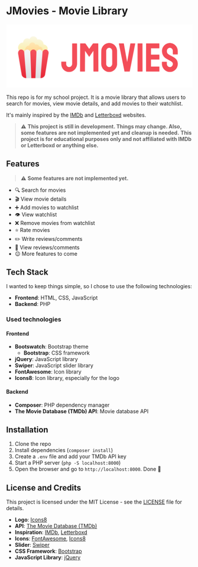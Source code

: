 # JMovies - Movie Library

![assets/image/logo/logo.png](assets/image/logo/logo.png)

This repo is for my school project. It is a movie library that allows users to search for movies, view movie details, and add movies to their watchlist.

It's mainly inspired by the [IMDb](https://www.imdb.com/) and [Letterboxd](https://letterboxd.com/) websites.

> :warning: **This project is still in development. Things may change. Also, some features are not implemented yet and cleanup is needed.**
> **This project is for educational purposes only and not affiliated with IMDb or Letterboxd or anything else.**

## Features

> :warning: **Some features are not implemented yet.**

- :mag: Search for movies
- :clapper: View movie details
- :heavy_plus_sign: Add movies to watchlist
- :eye: View watchlist
- :x: Remove movies from watchlist
- :star: Rate movies
- :pencil2: Write reviews/comments
- :speech_balloon: View reviews/comments
- :wink: More features to come

## Tech Stack

I wanted to keep things simple, so I chose to use the following technologies:

- **Frontend**: HTML, CSS, JavaScript
- **Backend**: PHP

### Used technologies

#### Frontend

- **Bootswatch**: Bootstrap theme
  - **Bootstrap**: CSS framework
- **jQuery**: JavaScript library
- **Swiper**: JavaScript slider library
- **FontAwesome**: Icon library
- **Icons8**: Icon library, especially for the logo

#### Backend

- **Composer**: PHP dependency manager
- **The Movie Database (TMDb) API**: Movie database API

## Installation

1. Clone the repo
2. Install dependencies (`composer install`)
3. Create a `.env` file and add your TMDb API key
4. Start a PHP server (`php -S localhost:8000`)
5. Open the browser and go to `http://localhost:8000`. Done :tada:

## License and Credits

This project is licensed under the MIT License - see the [LICENSE](LICENSE) file for details.

- **Logo**: [Icons8](https://icons8.com/)
- **API**: [The Movie Database (TMDb)](https://www.themoviedb.org/)
- **Inspiration**: [IMDb](https://www.imdb.com/), [Letterboxd](https://letterboxd.com/)
- **Icons**: [FontAwesome](https://fontawesome.com/), [Icons8](https://icons8.com/)
- **Slider**: [Swiper](https://swiperjs.com/)
- **CSS Framework**: [Bootstrap](https://getbootstrap.com/)
- **JavaScript Library**: [jQuery](https://jquery.com/)
